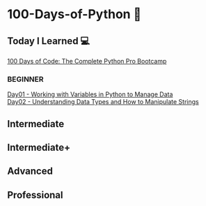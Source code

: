 # 100-Days-of-Python 🐍
## Today I Learned 💻
[100 Days of Code: The Complete Python Pro Bootcamp](https://www.udemy.com/course/best-100-days-python/)

### BEGINNER 
[Day01 - Working with Variables in Python to Manage Data](https://github.com/alicehjjung/TIL-100-Days-of-Python/tree/main/Day01)   
[Day02 - Understanding Data Types and How to Manipulate Strings](https://github.com/alicehjjung/TIL-100-Days-of-Python/tree/main/Day02)
 
## Intermediate

## Intermediate+

## Advanced

## Professional
